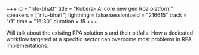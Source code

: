 +++
id = "ritu-bhatt"
title = "Kubera- Ai core  new gen Rpa platform"
speakers = ["ritu-bhatt"]
lightning = false
sessionizeId = "216615"
track = "r1"
time = "16:30"
duration = 15
+++

Will talk about the existing RPA solution s and their pitfalls.  How a dedicated workflow targeted at a specific sector can overcome most problems in RPA implementations.